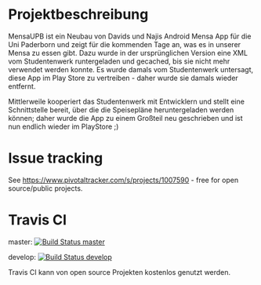 # Projektbeschreibung

MensaUPB ist ein Neubau von Davids und Najis Android Mensa App für die Uni Paderborn und zeigt für
die kommenden Tage an, was es in unserer Mensa zu essen gibt. Dazu wurde in der ursprünglichen
Version eine XML vom Studentenwerk runtergeladen und gecached, bis sie nicht mehr verwendet werden
konnte. Es wurde damals vom Studentenwerk untersagt, diese App im Play Store zu vertreiben - daher
wurde sie damals wieder entfernt.

Mittlerweile kooperiert das Studentenwerk mit Entwicklern und stellt eine Schnittstelle bereit,
über die die Speisepläne heruntergeladen werden können; daher wurde die App zu einem Großteil neu
geschrieben und ist nun endlich wieder im PlayStore ;)

# Issue tracking

See https://www.pivotaltracker.com/s/projects/1007590 - free for open source/public projects.

# Travis CI

master: [![Build Status master](https://travis-ci.org/ironjan/MensaUPB.svg?branch=master)](https://travis-ci.org/ironjan/MensaUPB)

develop: [![Build Status develop](https://travis-ci.org/ironjan/MensaUPB.svg?branch=develop)](https://travis-ci.org/ironjan/MensaUPB)

Travis CI kann von open source Projekten kostenlos genutzt werden.
